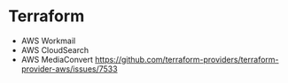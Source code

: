 # Terraform 

- AWS Workmail
- AWS CloudSearch
- AWS MediaConvert https://github.com/terraform-providers/terraform-provider-aws/issues/7533
